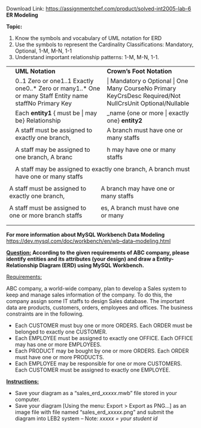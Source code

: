 Download Link: https://assignmentchef.com/product/solved-int2005-lab-6
<br>
<strong>ER Modeling </strong>

<strong>Topic: </strong>

<ol>

 <li>Know the symbols and vocabulary of UML notation for ERD</li>

 <li>Use the symbols to represent the Cardinality Classifications: Mandatory, Optional, 1-M, M-N, 1-1</li>

 <li>Understand important relationship patterns: 1-M, M-N, 1-1.</li>

</ol>




<table width="679">

 <tbody>

  <tr>

   <td width="0"> </td>

   <td colspan="2" width="362"><strong>UML Notation </strong></td>

   <td colspan="2" width="317"><strong>Crown’s Foot Notation </strong></td>

  </tr>

  <tr>

   <td width="0"> </td>

   <td colspan="2" width="362">       0..1                   Zero or one1..1                   Exactly one0..*                    Zero or many1..*                    One or many        Staff                  Entity name        staffNo              Primary Key</td>

   <td colspan="2" width="317">         |                      Mandatory o                    Optional |                     One Many CourseNo         Primary KeyCrsDesc            Required/Not NullCrsUnit              Optional/Nullable</td>

  </tr>

  <tr>

   <td width="0"> </td>

   <td colspan="2" width="362">Each <strong>entity1</strong> { must be | may be}  Relationship</td>

   <td colspan="2" width="317">_name  {one or more | exactly one} <strong>entity2</strong></td>

  </tr>

  <tr>

   <td width="0"> </td>

   <td colspan="2" width="362">A staff must be assigned to exactly one branch,</td>

   <td colspan="2" width="317">  A branch must have one or many staffs</td>

  </tr>

  <tr>

   <td width="0"> </td>

   <td colspan="2" width="362"> </td>

   <td colspan="2" width="317"> </td>

  </tr>

  <tr>

   <td width="0"> </td>

   <td colspan="2" width="362">A staff may be assigned to one branch, A branc</td>

   <td colspan="2" width="317">h may have one or many staffs</td>

  </tr>

  <tr>

   <td width="0"> </td>

   <td colspan="2" width="362"> </td>

   <td colspan="2" width="317"> </td>

  </tr>

  <tr>

   <td width="0"> </td>

   <td colspan="4" width="679">A staff may be assigned to exactly one branch, A branch must have one or many staffs</td>

  </tr>

  <tr>

   <td colspan="2" width="362"> </td>

   <td colspan="2" width="317"> </td>

   <td width="0"> </td>

  </tr>

  <tr>

   <td colspan="2" width="362">A staff must be assigned to exactly one branch,</td>

   <td colspan="2" width="317"> A branch may have one or many staffs</td>

   <td width="0"> </td>

  </tr>

  <tr>

   <td colspan="2" width="362"> </td>

   <td colspan="2" width="317"> </td>

   <td width="0"> </td>

  </tr>

  <tr>

   <td colspan="2" width="362">A staff must be assigned to one or more branch staffs</td>

   <td colspan="2" width="317">es, A branch must have one or many</td>

   <td width="0"> </td>

  </tr>

  <tr>

   <td colspan="2" width="362"> </td>

   <td colspan="2" width="317"> </td>

   <td width="0"> </td>

  </tr>

  <tr>

   <td width="0"></td>

   <td width="361"></td>

   <td width="0"></td>

   <td width="316"></td>

   <td width="0"></td>

  </tr>

 </tbody>

</table>







<strong>For more information about MySQL Workbench Data Modeling </strong><a href="https://dev.mysql.com/doc/workbench/en/wb-data-modeling.html">https://dev.mysql.com/doc/workbench/en/wb</a><a href="https://dev.mysql.com/doc/workbench/en/wb-data-modeling.html">–</a><a href="https://dev.mysql.com/doc/workbench/en/wb-data-modeling.html">data</a><a href="https://dev.mysql.com/doc/workbench/en/wb-data-modeling.html">–</a><a href="https://dev.mysql.com/doc/workbench/en/wb-data-modeling.html">modeling.html</a>




<strong><u>Question:</u> According to the given requirements of ABC company, please identify entities and its attributes (your design) and draw a Entity-Relationship Diagram (ERD) using MySQL Workbench. </strong>




<u>Requirements:</u>




ABC company, a world-wide company, plan to develop a Sales system to keep and manage sales information of the company. To do this, the company assign some IT staffs to design Sales database. The important data are products, customers, orders, employees and offices. The business constraints are in the following.

<ul>

 <li>Each CUSTOMER must buy one or more ORDERS. Each ORDER must be belonged to exactly one CUSTOMER.</li>

 <li>Each EMPLOYEE must be assigned to exactly one OFFICE. Each OFFICE may has one or more EMPLOYEES.</li>

 <li>Each PRODUCT may be bought by one or more ORDERS. Each ORDER must have one or more PRODUCTS.</li>

 <li>Each EMPLOYEE may be responsible for one or more CUSTOMERS. Each CUSTOMER must be assigned to exactly one EMPLOYEE.</li>

</ul>

<strong>          </strong>

<strong><u>Instructions:</u></strong>




<ul>

 <li>Save your diagram as a “sales_erd_<em>xxxxx</em>.mwb” file stored in your computer.</li>

 <li>Save your diagram [Using the menu: Export &gt; Export as PNG…] as an image file with file named “sales_erd_<em>xxxxx</em>.png” and submit the diagram into LEB2 system – Note:  <em>xxxxx = your student id</em></li>

</ul>




<strong> </strong>


